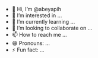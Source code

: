 - 👋 Hi, I’m @abeyapih
- 👀 I’m interested in ...
- 🌱 I’m currently learning ...
- 💞️ I’m looking to collaborate on ...
- 📫 How to reach me ...
- 😄 Pronouns: ...
- ⚡ Fun fact: ...

<!---
abeyapih/abeyapih is a ✨ special ✨ repository because its `README.md` (this file) appears on your GitHub profile.
You can click the Preview link to take a look at your changes.
--->
